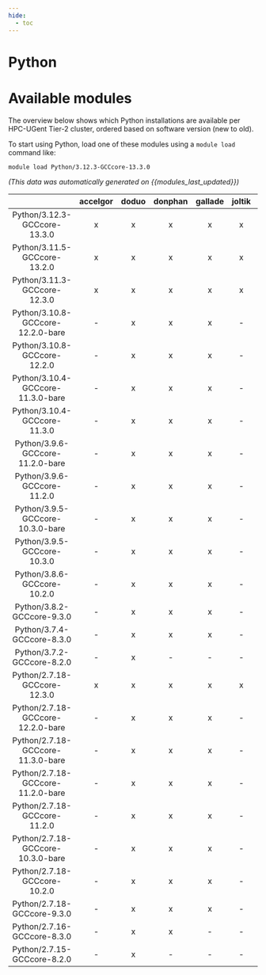 ```yaml
---
hide:
  - toc
---
```


Python
======

# Available modules


The overview below shows which Python installations are available per HPC-UGent Tier-2 cluster, ordered based on software version (new to old).

To start using Python, load one of these modules using a `module load` command like:

```shell
module load Python/3.12.3-GCCcore-13.3.0
```

*(This data was automatically generated on {{modules_last_updated}})*  

| |accelgor|doduo|donphan|gallade|joltik|shinx|skitty|
| :---: | :---: | :---: | :---: | :---: | :---: | :---: | :---: |
|Python/3.12.3-GCCcore-13.3.0|x|x|x|x|x|x|x|
|Python/3.11.5-GCCcore-13.2.0|x|x|x|x|x|x|x|
|Python/3.11.3-GCCcore-12.3.0|x|x|x|x|x|x|x|
|Python/3.10.8-GCCcore-12.2.0-bare|-|x|x|x|-|x|-|
|Python/3.10.8-GCCcore-12.2.0|-|x|x|x|-|x|-|
|Python/3.10.4-GCCcore-11.3.0-bare|-|x|x|x|-|x|-|
|Python/3.10.4-GCCcore-11.3.0|-|x|x|x|-|x|-|
|Python/3.9.6-GCCcore-11.2.0-bare|-|x|x|x|-|x|-|
|Python/3.9.6-GCCcore-11.2.0|-|x|x|x|-|-|-|
|Python/3.9.5-GCCcore-10.3.0-bare|-|x|x|x|-|-|-|
|Python/3.9.5-GCCcore-10.3.0|-|x|x|x|-|-|-|
|Python/3.8.6-GCCcore-10.2.0|-|x|x|x|-|-|-|
|Python/3.8.2-GCCcore-9.3.0|-|x|x|x|-|-|-|
|Python/3.7.4-GCCcore-8.3.0|-|x|x|x|-|-|-|
|Python/3.7.2-GCCcore-8.2.0|-|x|-|-|-|-|-|
|Python/2.7.18-GCCcore-12.3.0|x|x|x|x|x|x|x|
|Python/2.7.18-GCCcore-12.2.0-bare|-|x|x|x|-|-|-|
|Python/2.7.18-GCCcore-11.3.0-bare|-|x|x|x|-|-|-|
|Python/2.7.18-GCCcore-11.2.0-bare|-|x|x|x|-|-|-|
|Python/2.7.18-GCCcore-11.2.0|-|x|x|x|-|-|-|
|Python/2.7.18-GCCcore-10.3.0-bare|-|x|x|x|-|-|-|
|Python/2.7.18-GCCcore-10.2.0|-|x|x|x|-|-|-|
|Python/2.7.18-GCCcore-9.3.0|-|x|x|x|-|-|-|
|Python/2.7.16-GCCcore-8.3.0|-|x|x|-|-|-|-|
|Python/2.7.15-GCCcore-8.2.0|-|x|-|-|-|-|-|
